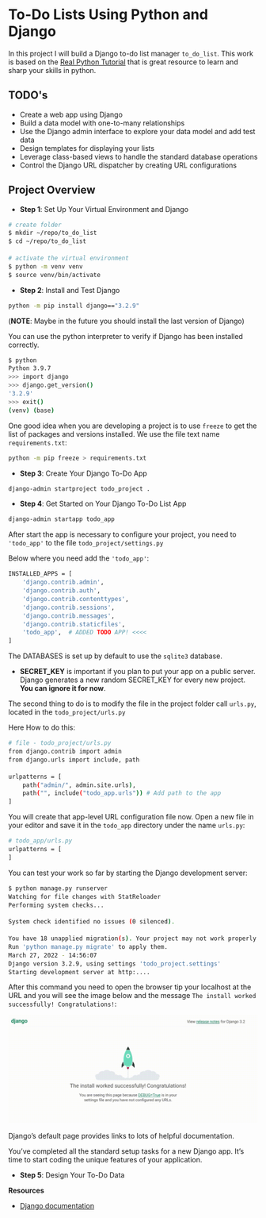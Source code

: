 # To-Do Lists Using Python and Django

In this project I will build a Django to-do list manager ```to_do_list```. This work is based on the [Real Python Tutorial](https://realpython.com/django-todo-lists/) that is great resource to learn and sharp your skills in python.

## TODO's

- Create a web app using Django
- Build a data model with one-to-many relationships
- Use the Django admin interface to explore your data model and add test data
- Design templates for displaying your lists
- Leverage class-based views to handle the standard database operations
- Control the Django URL dispatcher by creating URL configurations

## Project Overview

- **Step 1**: Set Up Your Virtual Environment and Django
```bash
# create folder
$ mkdir ~/repo/to_do_list
$ cd ~/repo/to_do_list

# activate the virtual environment
$ python -m venv venv
$ source venv/bin/activate
```

- **Step 2**: Install and Test Django
```bash
python -m pip install django=="3.2.9"
```
(**NOTE**: Maybe in the future you should install the last version of Django)

You can use the python interpreter to verify if Django has been installed correctly.

```bash
$ python                               
Python 3.9.7
>>> import django
>>> django.get_version()
'3.2.9'
>>> exit()
(venv) (base) 
```

One good idea when you are developing a project is to use ```freeze``` to get the list of packages and versions installed. We use the file text name ```requirements.txt```:

```bash
python -m pip freeze > requirements.txt
```

- **Step 3**: Create Your Django To-Do App

```bash
django-admin startproject todo_project .
```
- **Step 4**: Get Started on Your Django To-Do List App

```bash
django-admin startapp todo_app
```

After start the app is necessary to configure your project, you need to ```'todo_app'``` to the file ```todo_project/settings.py```

Below where you need add the ```'todo_app'```:

```bash
INSTALLED_APPS = [
    'django.contrib.admin',
    'django.contrib.auth',
    'django.contrib.contenttypes',
    'django.contrib.sessions',
    'django.contrib.messages',
    'django.contrib.staticfiles',
    'todo_app',  # ADDED TODO APP! <<<<
]
```

The DATABASES is set up by default to use the ```sqlite3``` database.

- **SECRET_KEY** is important if you plan to put your app on a public server. Django generates a new random SECRET_KEY for every new project. **You can ignore it for now**.

The second thing to do is to modify the file in the project folder call ```urls.py```, located in the ```todo_project/urls.py```

Here How to do this:

```bash
# file - todo_project/urls.py
from django.contrib import admin
from django.urls import include, path

urlpatterns = [
    path("admin/", admin.site.urls),
    path("", include("todo_app.urls")) # Add path to the app
]
```

You will create that app-level URL configuration file now. Open a new file in your editor and save it in the ```todo_app``` directory under the name ```urls.py```:


```bash
# todo_app/urls.py
urlpatterns = [
]
```

You can test your work so far by starting the Django development server:


```bash
$ python manage.py runserver
Watching for file changes with StatReloader
Performing system checks...

System check identified no issues (0 silenced).

You have 18 unapplied migration(s). Your project may not work properly until you apply the migrations for app(s): admin, auth, contenttypes, sessions.
Run 'python manage.py migrate' to apply them.
March 27, 2022 - 14:56:07
Django version 3.2.9, using settings 'todo_project.settings'
Starting development server at http:....
```

After this command you need to open the browser tip your localhost at the URL and you will see the image below and the message ```The install worked successfully! Congratulations!```:


![](gifs/django_runserver_success.gif)

Django’s default page provides links to lots of helpful documentation. 

You’ve completed all the standard setup tasks for a new Django app. It’s time to start coding the unique features of your application.

- **Step 5**: Design Your To-Do Data

**Resources**

- [Django documentation](https://docs.djangoproject.com/en/4.0/)